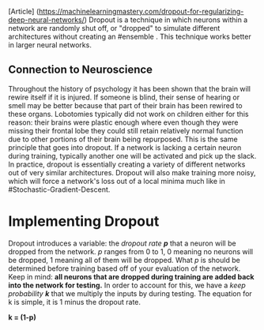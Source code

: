 [Article] (https://machinelearningmastery.com/dropout-for-regularizing-deep-neural-networks/)
Dropout is a technique in which neurons within a network are randomly  shut off, or "dropped" to simulate different architectures without creating an #ensemble . This technique works better in larger neural networks.

## Connection to Neuroscience
Throughout the history of psychology it has been shown that the brain will rewire itself if it is injured. If someone is blind, their sense of hearing or smell may be better because that part of their brain has been rewired to these organs. Lobotomies typically did not work on children either for this reason: their brains were plastic enough where even though they were missing their frontal lobe they could still retain relatively normal  function due to other portions of their brain being repurposed.
This is the same principle that goes into dropout. If a network is lacking a certain neuron during training, typically another one will be activated and pick up the slack. In practice, dropout is essentially creating a variety of different networks out of very similar architectures.
Dropout will also make training more noisy, which will force a network's loss out of a local minima much like in #Stochastic-Gradient-Descent. 

# Implementing Dropout
Dropout introduces a variable: the _dropout rate __p___ that a neuron will be dropped from the network. _p_ ranges from 0 to 1, 0 meaning no neurons will be dropped, 1 meaning all of them will be dropped. What _p_ is should be determined before training based off of your evaluation of the network. Keep in mind: __all neurons that are dropped during training are added back into the network for testing.__ In order to account for this, we have a _keep probability __k___ that we multiply the inputs by during testing. The equation for k is simple, it is 1 minus the dropout rate.

__k = (1-p)__
